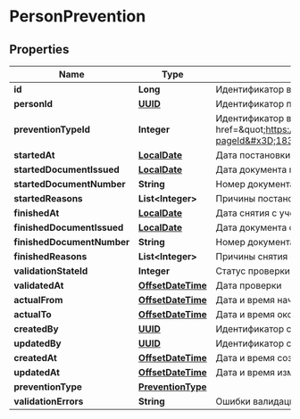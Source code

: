 # PersonPrevention

## Properties
Name | Type | Description | Notes
------------ | ------------- | ------------- | -------------
**id** | **Long** | Идентификатор версии | 
**personId** | [**UUID**](UUID.md) | Идентификатор персоны |  [optional]
**preventionTypeId** | **Integer** | Идентификатор вида учета (каталог НСИ3 &lt;a href&#x3D;\&quot;https://wiki.edu.mos.ru/pages/viewpage.action?pageId&#x3D;18394301\&quot;&gt;ACCOUNTING_TYPE&lt;/a&gt;) | 
**startedAt** | [**LocalDate**](LocalDate.md) | Дата постановки на учет | 
**startedDocumentIssued** | [**LocalDate**](LocalDate.md) | Дата документа постановки на учет | 
**startedDocumentNumber** | **String** | Номер документа постановки на учет | 
**startedReasons** | **List&lt;Integer&gt;** | Причины постановки на учет |  [optional]
**finishedAt** | [**LocalDate**](LocalDate.md) | Дата снятия с учета |  [optional]
**finishedDocumentIssued** | [**LocalDate**](LocalDate.md) | Дата документа о снятии с учета |  [optional]
**finishedDocumentNumber** | **String** | Номер документа о снятии с учета |  [optional]
**finishedReasons** | **List&lt;Integer&gt;** | Причины снятия с учета |  [optional]
**validationStateId** | **Integer** | Статус проверки |  [optional]
**validatedAt** | [**OffsetDateTime**](OffsetDateTime.md) | Дата проверки |  [optional]
**actualFrom** | [**OffsetDateTime**](OffsetDateTime.md) | Дата и время начала действия связи |  [optional]
**actualTo** | [**OffsetDateTime**](OffsetDateTime.md) | Дата и время окончания действия связи |  [optional]
**createdBy** | [**UUID**](UUID.md) | Идентификатор системы-источника, создавшую запись |  [optional]
**updatedBy** | [**UUID**](UUID.md) | Идентификатор системы-источника, изменившую запись |  [optional]
**createdAt** | [**OffsetDateTime**](OffsetDateTime.md) | Дата и время создания |  [optional]
**updatedAt** | [**OffsetDateTime**](OffsetDateTime.md) | Дата и время изменения |  [optional]
**preventionType** | [**PreventionType**](PreventionType.md) |  |  [optional]
**validationErrors** | **String** | Ошибки валидации из внешних систем |  [optional]
